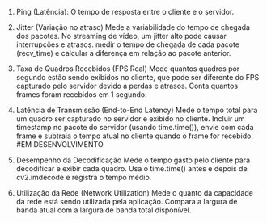 

1. Ping (Latência):
O tempo de resposta entre o cliente e o servidor.

2. Jitter (Variação no atraso)
Mede a variabilidade do tempo de chegada dos pacotes. No streaming de vídeo, um jitter alto pode causar interrupções e atrasos. medir o tempo de chegada de cada pacote (recv_time) e calcular a diferença em relação ao pacote anterior.

3. Taxa de Quadros Recebidos (FPS Real)
Mede quantos quadros por segundo estão sendo exibidos no cliente, que pode ser diferente do FPS capturado pelo servidor devido a perdas e atrasos. Conta quantos frames foram recebidos em 1 segundo:

4. Latência de Transmissão (End-to-End Latency)
Mede o tempo total para um quadro ser capturado no servidor e exibido no cliente. Incluir um timestamp no pacote do servidor (usando time.time()), envie com cada frame e subtraia o tempo atual no cliente quando o frame for recebido. #EM DESENVOLVIMENTO

5. Desempenho da Decodificação
Mede o tempo gasto pelo cliente para decodificar e exibir cada quadro. Usa o time.time() antes e depois de cv2.imdecode e registra o tempo médio.

6. Utilização da Rede (Network Utilization)
Mede o quanto da capacidade da rede está sendo utilizada pela aplicação. Compara a largura de banda atual com a largura de banda total disponível.